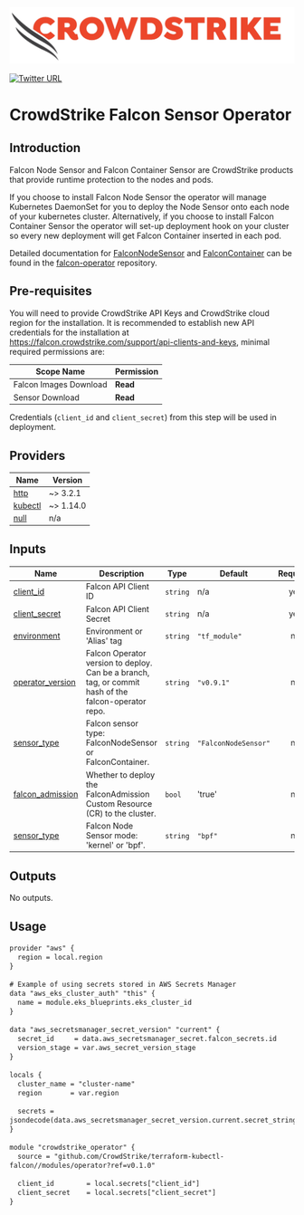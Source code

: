 <!-- BEGIN_TF_DOCS -->
![CrowdStrike FalconPy](https://raw.githubusercontent.com/CrowdStrike/falconpy/main/docs/asset/cs-logo.png)

[![Twitter URL](https://img.shields.io/twitter/url?label=Follow%20%40CrowdStrike&style=social&url=https%3A%2F%2Ftwitter.com%2FCrowdStrike)](https://twitter.com/CrowdStrike)<br/>

# CrowdStrike Falcon Sensor Operator

## Introduction

Falcon Node Sensor and Falcon Container Sensor are CrowdStrike products that provide runtime protection to the nodes and pods.

If you choose to install Falcon Node Sensor the operator will manage Kubernetes DaemonSet for you to deploy the Node Sensor onto each node of your kubernetes cluster. Alternatively, if you choose to install Falcon Container Sensor the operator will set-up deployment hook on your cluster so every new deployment will get Falcon Container inserted in each pod.

Detailed documentation for [FalconNodeSensor](https://github.com/CrowdStrike/falcon-operator/tree/main/docs/resources/node) and [FalconContainer](https://github.com/CrowdStrike/falcon-operator/tree/main/docs/resources/container) can be found in the [falcon-operator](https://github.com/CrowdStrike/falcon-operator) repository.

## Pre-requisites

You will need to provide CrowdStrike API Keys and CrowdStrike cloud region for the installation. It is recommended to establish new API credentials for the installation at https://falcon.crowdstrike.com/support/api-clients-and-keys, minimal required permissions are:

| Scope Name                  | Permission |
|-----------------------------|------------|
| Falcon Images Download      | **Read**   |
| Sensor Download             | **Read**   |

Credentials (`client_id` and `client_secret`) from this step will be used in deployment.

## Providers

| Name | Version |
|------|---------|
| <a name="provider_http"></a> [http](#provider\_http) | ~> 3.2.1 |
| <a name="provider_kubectl"></a> [kubectl](#provider\_kubectl) | ~> 1.14.0 |
| <a name="provider_null"></a> [null](#provider\_null) | n/a |

## Inputs

| Name | Description | Type | Default | Required |
|------|-------------|------|---------|:--------:|
| <a name="input_client_id"></a> [client\_id](#input\_client\_id) | Falcon API Client ID | `string` | n/a | yes |
| <a name="input_client_secret"></a> [client\_secret](#input\_client\_secret) | Falcon API Client Secret | `string` | n/a | yes |
| <a name="input_environment"></a> [environment](#input\_environment) | Environment or 'Alias' tag | `string` | `"tf_module"` | no |
| <a name="input_operator_version"></a> [operator\_version](#input\_operator\_version) | Falcon Operator version to deploy. Can be a branch, tag, or commit hash of the falcon-operator repo. | `string` | `"v0.9.1"` | no |
| <a name="input_sensor_type"></a> [sensor\_type](#input\_sensor\_type) | Falcon sensor type: FalconNodeSensor or FalconContainer. | `string` | `"FalconNodeSensor"` | no |
| <a name="falcon_admission"></a> [falcon_admission](#input\falcon_admission) | Whether to deploy the FalconAdmission Custom Resource (CR) to the cluster. | `bool` | 'true' | no |
| <a name="input_node_sensor_mode"></a> [sensor\_type](#input\_node\_sensor\_mode) | Falcon Node Sensor mode: 'kernel' or 'bpf'. | `string` | `"bpf"` | no |
## Outputs

No outputs.

## Usage

```hcl
provider "aws" {
  region = local.region
}

# Example of using secrets stored in AWS Secrets Manager
data "aws_eks_cluster_auth" "this" {
  name = module.eks_blueprints.eks_cluster_id
}

data "aws_secretsmanager_secret_version" "current" {
  secret_id     = data.aws_secretsmanager_secret.falcon_secrets.id
  version_stage = var.aws_secret_version_stage
}

locals {
  cluster_name = "cluster-name"
  region       = var.region

  secrets = jsondecode(data.aws_secretsmanager_secret_version.current.secret_string)
}

module "crowdstrike_operator" {
  source = "github.com/CrowdStrike/terraform-kubectl-falcon//modules/operator?ref=v0.1.0"

  client_id        = local.secrets["client_id"]
  client_secret    = local.secrets["client_secret"]
}
```
<!-- END_TF_DOCS -->
